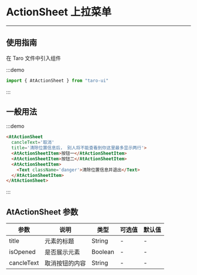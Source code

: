 # ActionSheet 上拉菜单

---

## 使用指南

在 Taro 文件中引入组件

:::demo

```js
import { AtActionSheet } from "taro-ui"
```

:::

## 一般用法

:::demo

```html
<AtActionSheet
  cancleText='取消'
  title='清除位置信息后， 别人将不能查看到你这里最多显示两行'>
  <AtActionSheetItem>按钮一</AtActionSheetItem>
  <AtActionSheetItem>按钮二</AtActionSheetItem>
  <AtActionSheetItem>
    <Text className='danger'>清除位置信息并退出</Text>
  </AtActionSheetItem>
</AtActionSheet>
```

:::

## AtActionSheet 参数

| 参数       | 说明           | 类型    | 可选值 | 默认值 |
| ---------- | -------------- | ------- | ------ | ------ |
| title      | 元素的标题     | String  | -      | -      |
| isOpened   | 是否展示元素   | Boolean | -      | -      |
| cancleText | 取消按钮的内容 | String  | -      | -      |
